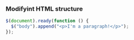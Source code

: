 ### Modifyint HTML structure 
```js
$(document).ready(function () {
  $("body").append("<p>I'm a paragraph!</p>");
});
```
